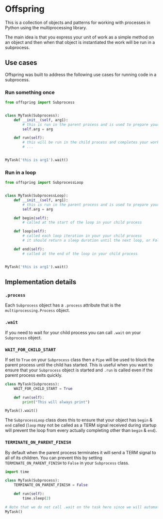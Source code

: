 # Offspring

This is a collection of objects and patterns for working with processes in Python using the multiprocessing library.

The main idea is that you express your unit of work as a simple method on an object and then when that object is
instantiated the work will be run in a subprocess.


## Use cases

Offspring was built to address the following use cases for running code in a subprocess.


### Run something once

```python
from offspring import Subprocess


class MyTask(Subprocess):
    def __init__(self, arg1):
        # this is run in the parent process and is used to prepare your object
        self.arg = arg

    def run(self):
        # this will be run in the child process and completes your work
        # ...


MyTask('this is arg1').wait()
```


### Run in a loop

```python
from offspring import SubprocessLoop


class MyTask(SubprocessLoop):
    def __init__(self, arg1):
        # this is run in the parent process and is used to prepare your object
        self.arg = arg

    def begin(self):
        # called at the start of the loop in your child process

    def loop(self):
        # called each loop iteration in your your child process
        # it should return a sleep duration until the next loop, or False to stop the loop

    def end(self):
        # called at the end of the loop in your child process


MyTask('this is arg1').wait()
```


## Implementation details

### `.process`

Each `Subprocess` object has a `.process` attribute that is the `multiprocessing.Process` object.


### `.wait`

If you need to wait for your child process you can call `.wait` on your `Subprocess` object.


### `WAIT_FOR_CHILD_START`

If set to `True` on your `Subprocess` class then a `Pipe` will be used to block the parent process until the child has
started.  This is useful when you want to ensure that your `Subprocess` object is started and `.run` is called even if
the parent process exits quickly.

```python
class MyTask(Subprocess):
    WAIT_FOR_CHILD_START = True

    def run(self):
        print("This will always print")

MyTask().wait()
```

The `SubprocessLoop` class does this to ensure that your object has `begin` & `end` called (`loop` may not be called as
a TERM signal received during startup will prevent the loop from every actually completing other than `begin` & `end`).


### `TERMINATE_ON_PARENT_FINISH`

By default when the parent process terminates it will send a TERM signal to all of its children.  You can prevent this
by setting `TERMINATE_ON_PARENT_FINISH` to `False` in your `Subprocess` class.

```python
import time

class MyTask(Subprocess):
    TERMINATE_ON_PARENT_FINISH = False

    def run(self):
        time.sleep(2)

# Note that we do not call .wait on the task here since we will automatically wait for the child
MyTask()
```
